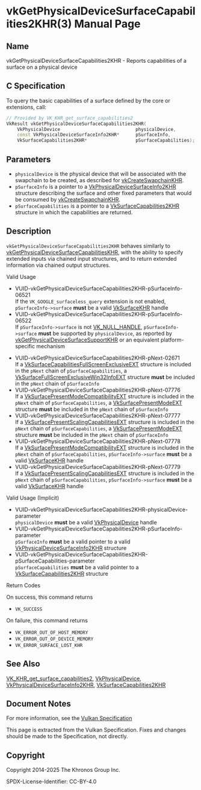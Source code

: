 # vkGetPhysicalDeviceSurfaceCapabilities2KHR(3) Manual Page

## Name

vkGetPhysicalDeviceSurfaceCapabilities2KHR - Reports capabilities of a surface on a physical device



## [](#_c_specification)C Specification

To query the basic capabilities of a surface defined by the core or extensions, call:

```c++
// Provided by VK_KHR_get_surface_capabilities2
VkResult vkGetPhysicalDeviceSurfaceCapabilities2KHR(
    VkPhysicalDevice                            physicalDevice,
    const VkPhysicalDeviceSurfaceInfo2KHR*      pSurfaceInfo,
    VkSurfaceCapabilities2KHR*                  pSurfaceCapabilities);
```

## [](#_parameters)Parameters

- `physicalDevice` is the physical device that will be associated with the swapchain to be created, as described for [vkCreateSwapchainKHR](https://registry.khronos.org/vulkan/specs/latest/man/html/vkCreateSwapchainKHR.html).
- `pSurfaceInfo` is a pointer to a [VkPhysicalDeviceSurfaceInfo2KHR](https://registry.khronos.org/vulkan/specs/latest/man/html/VkPhysicalDeviceSurfaceInfo2KHR.html) structure describing the surface and other fixed parameters that would be consumed by [vkCreateSwapchainKHR](https://registry.khronos.org/vulkan/specs/latest/man/html/vkCreateSwapchainKHR.html).
- `pSurfaceCapabilities` is a pointer to a [VkSurfaceCapabilities2KHR](https://registry.khronos.org/vulkan/specs/latest/man/html/VkSurfaceCapabilities2KHR.html) structure in which the capabilities are returned.

## [](#_description)Description

`vkGetPhysicalDeviceSurfaceCapabilities2KHR` behaves similarly to [vkGetPhysicalDeviceSurfaceCapabilitiesKHR](https://registry.khronos.org/vulkan/specs/latest/man/html/vkGetPhysicalDeviceSurfaceCapabilitiesKHR.html), with the ability to specify extended inputs via chained input structures, and to return extended information via chained output structures.

Valid Usage

- [](#VUID-vkGetPhysicalDeviceSurfaceCapabilities2KHR-pSurfaceInfo-06521)VUID-vkGetPhysicalDeviceSurfaceCapabilities2KHR-pSurfaceInfo-06521  
  If the `VK_GOOGLE_surfaceless_query` extension is not enabled, `pSurfaceInfo->surface` **must** be a valid [VkSurfaceKHR](https://registry.khronos.org/vulkan/specs/latest/man/html/VkSurfaceKHR.html) handle
- [](#VUID-vkGetPhysicalDeviceSurfaceCapabilities2KHR-pSurfaceInfo-06522)VUID-vkGetPhysicalDeviceSurfaceCapabilities2KHR-pSurfaceInfo-06522  
  If `pSurfaceInfo->surface` is not [VK\_NULL\_HANDLE](https://registry.khronos.org/vulkan/specs/latest/man/html/VK_NULL_HANDLE.html), `pSurfaceInfo->surface` **must** be supported by `physicalDevice`, as reported by [vkGetPhysicalDeviceSurfaceSupportKHR](https://registry.khronos.org/vulkan/specs/latest/man/html/vkGetPhysicalDeviceSurfaceSupportKHR.html) or an equivalent platform-specific mechanism

<!--THE END-->

- [](#VUID-vkGetPhysicalDeviceSurfaceCapabilities2KHR-pNext-02671)VUID-vkGetPhysicalDeviceSurfaceCapabilities2KHR-pNext-02671  
  If a [VkSurfaceCapabilitiesFullScreenExclusiveEXT](https://registry.khronos.org/vulkan/specs/latest/man/html/VkSurfaceCapabilitiesFullScreenExclusiveEXT.html) structure is included in the `pNext` chain of `pSurfaceCapabilities`, a [VkSurfaceFullScreenExclusiveWin32InfoEXT](https://registry.khronos.org/vulkan/specs/latest/man/html/VkSurfaceFullScreenExclusiveWin32InfoEXT.html) structure **must** be included in the `pNext` chain of `pSurfaceInfo`
- [](#VUID-vkGetPhysicalDeviceSurfaceCapabilities2KHR-pNext-07776)VUID-vkGetPhysicalDeviceSurfaceCapabilities2KHR-pNext-07776  
  If a [VkSurfacePresentModeCompatibilityEXT](https://registry.khronos.org/vulkan/specs/latest/man/html/VkSurfacePresentModeCompatibilityEXT.html) structure is included in the `pNext` chain of `pSurfaceCapabilities`, a [VkSurfacePresentModeEXT](https://registry.khronos.org/vulkan/specs/latest/man/html/VkSurfacePresentModeEXT.html) structure **must** be included in the `pNext` chain of `pSurfaceInfo`
- [](#VUID-vkGetPhysicalDeviceSurfaceCapabilities2KHR-pNext-07777)VUID-vkGetPhysicalDeviceSurfaceCapabilities2KHR-pNext-07777  
  If a [VkSurfacePresentScalingCapabilitiesEXT](https://registry.khronos.org/vulkan/specs/latest/man/html/VkSurfacePresentScalingCapabilitiesEXT.html) structure is included in the `pNext` chain of `pSurfaceCapabilities`, a [VkSurfacePresentModeEXT](https://registry.khronos.org/vulkan/specs/latest/man/html/VkSurfacePresentModeEXT.html) structure **must** be included in the `pNext` chain of `pSurfaceInfo`
- [](#VUID-vkGetPhysicalDeviceSurfaceCapabilities2KHR-pNext-07778)VUID-vkGetPhysicalDeviceSurfaceCapabilities2KHR-pNext-07778  
  If a [VkSurfacePresentModeCompatibilityEXT](https://registry.khronos.org/vulkan/specs/latest/man/html/VkSurfacePresentModeCompatibilityEXT.html) structure is included in the `pNext` chain of `pSurfaceCapabilities`, `pSurfaceInfo->surface` **must** be a valid [VkSurfaceKHR](https://registry.khronos.org/vulkan/specs/latest/man/html/VkSurfaceKHR.html) handle
- [](#VUID-vkGetPhysicalDeviceSurfaceCapabilities2KHR-pNext-07779)VUID-vkGetPhysicalDeviceSurfaceCapabilities2KHR-pNext-07779  
  If a [VkSurfacePresentScalingCapabilitiesEXT](https://registry.khronos.org/vulkan/specs/latest/man/html/VkSurfacePresentScalingCapabilitiesEXT.html) structure is included in the `pNext` chain of `pSurfaceCapabilities`, `pSurfaceInfo->surface` **must** be a valid [VkSurfaceKHR](https://registry.khronos.org/vulkan/specs/latest/man/html/VkSurfaceKHR.html) handle

Valid Usage (Implicit)

- [](#VUID-vkGetPhysicalDeviceSurfaceCapabilities2KHR-physicalDevice-parameter)VUID-vkGetPhysicalDeviceSurfaceCapabilities2KHR-physicalDevice-parameter  
  `physicalDevice` **must** be a valid [VkPhysicalDevice](https://registry.khronos.org/vulkan/specs/latest/man/html/VkPhysicalDevice.html) handle
- [](#VUID-vkGetPhysicalDeviceSurfaceCapabilities2KHR-pSurfaceInfo-parameter)VUID-vkGetPhysicalDeviceSurfaceCapabilities2KHR-pSurfaceInfo-parameter  
  `pSurfaceInfo` **must** be a valid pointer to a valid [VkPhysicalDeviceSurfaceInfo2KHR](https://registry.khronos.org/vulkan/specs/latest/man/html/VkPhysicalDeviceSurfaceInfo2KHR.html) structure
- [](#VUID-vkGetPhysicalDeviceSurfaceCapabilities2KHR-pSurfaceCapabilities-parameter)VUID-vkGetPhysicalDeviceSurfaceCapabilities2KHR-pSurfaceCapabilities-parameter  
  `pSurfaceCapabilities` **must** be a valid pointer to a [VkSurfaceCapabilities2KHR](https://registry.khronos.org/vulkan/specs/latest/man/html/VkSurfaceCapabilities2KHR.html) structure

Return Codes

On success, this command returns

- `VK_SUCCESS`

On failure, this command returns

- `VK_ERROR_OUT_OF_HOST_MEMORY`
- `VK_ERROR_OUT_OF_DEVICE_MEMORY`
- `VK_ERROR_SURFACE_LOST_KHR`

## [](#_see_also)See Also

[VK\_KHR\_get\_surface\_capabilities2](https://registry.khronos.org/vulkan/specs/latest/man/html/VK_KHR_get_surface_capabilities2.html), [VkPhysicalDevice](https://registry.khronos.org/vulkan/specs/latest/man/html/VkPhysicalDevice.html), [VkPhysicalDeviceSurfaceInfo2KHR](https://registry.khronos.org/vulkan/specs/latest/man/html/VkPhysicalDeviceSurfaceInfo2KHR.html), [VkSurfaceCapabilities2KHR](https://registry.khronos.org/vulkan/specs/latest/man/html/VkSurfaceCapabilities2KHR.html)

## [](#_document_notes)Document Notes

For more information, see the [Vulkan Specification](https://registry.khronos.org/vulkan/specs/latest/html/vkspec.html#vkGetPhysicalDeviceSurfaceCapabilities2KHR)

This page is extracted from the Vulkan Specification. Fixes and changes should be made to the Specification, not directly.

## [](#_copyright)Copyright

Copyright 2014-2025 The Khronos Group Inc.

SPDX-License-Identifier: CC-BY-4.0